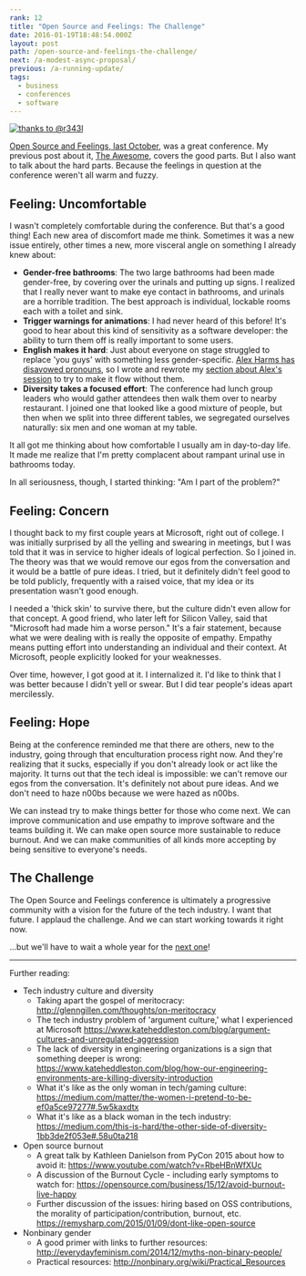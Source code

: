 ```yaml
---
rank: 12
title: "Open Source and Feelings: The Challenge"
date: 2016-01-19T18:48:54.000Z
layout: post
path: /open-source-and-feelings-the-challenge/
next: /a-modest-async-proposal/
previous: /a-running-update/
tags:
  - business
  - conferences
  - software
---
```


<a class="plain" href="https://twitter.com/r343l/status/650412701059956736"><img src="https://static.sinap.ps/blog/2016/01_jan/osfeels_challenge/bathroom.jpg" alt="thanks to @r343l"></a>

[Open Source and Feelings, last October](http://osfeels.com/), was a great conference. My previous post about it, [The Awesome](/open-source-and-feelings-the-awesome/), covers the good parts. But I also want to talk about the hard parts. Because the feelings in question at the conference weren't all warm and fuzzy.

<div class='fold'></div>

## Feeling: Uncomfortable

I wasn't completely comfortable during the conference. But that's a good thing! Each new area of discomfort made me think. Sometimes it was a new issue entirely, other times a new, more visceral angle on something I already knew about:

* **Gender-free bathrooms**: The two large bathrooms had been made gender-free, by covering over the urinals and putting up signs. I realized that I really never want to make eye contact in bathrooms, and urinals are a horrible tradition. The best approach is individual, lockable rooms each with a toilet and sink.
* **Trigger warnings for animations**: I had never heard of this before! It's good to hear about this kind of sensitivity as a software developer: the ability to turn them off is really important to some users.
* **English makes it hard**: Just about everyone on stage struggled to replace 'you guys' with something less gender-specific. [Alex Harms has disavowed pronouns](https://twitter.com/onealexharms/status/258334483437199360), so I wrote and rewrote my [section about Alex's session](/open-source-and-feelings-the-awesome/#empathy) to try to make it flow without them.
* **Diversity takes a focused effort**: The conference had lunch group leaders who would gather attendees then walk them over to nearby restaurant. I joined one that looked like a good mixture of people, but then when we split into three different tables, we segregated ourselves naturally: six men and one woman at my table.

It all got me thinking about how comfortable I usually am in day-to-day life. It made me realize that I'm pretty complacent about rampant urinal use in bathrooms today.

In all seriousness, though, I started thinking: "Am I part of the problem?"

## Feeling: Concern

I thought back to my first couple years at Microsoft, right out of college. I was initially surprised by all the yelling and swearing in meetings, but I was told that it was in service to higher ideals of logical perfection. So I joined in. The theory was that we would remove our egos from the conversation and it would be a battle of pure ideas. I tried, but it definitely didn't feel good to be told publicly, frequently with a raised voice, that my idea or its presentation wasn't good enough.

I needed a 'thick skin' to survive there, but the culture didn't even allow for that concept. A good friend, who later left for Silicon Valley, said that "Microsoft had made him a worse person." It's a fair statement, because what we were dealing with is really the opposite of empathy. Empathy means putting effort into understanding an individual and their context. At Microsoft, people explicitly looked for your weaknesses.

Over time, however, I got good at it. I internalized it. I'd like to think that I was better because I didn't yell or swear. But I did tear people's ideas apart mercilessly.

## Feeling: Hope

Being at the conference reminded me that there are others, new to the industry, going through that enculturation process right now. And they're realizing that it sucks, especially if you don't already look or act like the majority. It turns out that the tech ideal is impossible: we can't remove our egos from the conversation. It's definitely not about pure ideas. And we don't need to haze n00bs because we were hazed as n00bs.

We can instead try to make things better for those who come next. We can improve communication and use empathy to improve software and the teams building it. We can make open source more sustainable to reduce burnout. And we can make communities of all kinds more accepting by being sensitive to everyone's needs.

## The Challenge

The Open Source and Feelings conference is ultimately a progressive community with a vision for the future of the tech industry. I want that future. I applaud the challenge. And we can start working towards it right now.

...but we'll have to wait a whole year for the [next one](https://twitter.com/OSFeels)!

---

Further reading:

* Tech industry culture and diversity
    * Taking apart the gospel of meritocracy: http://glenngillen.com/thoughts/on-meritocracy
    * The tech industry problem of 'argument culture,' what I experienced at Microsoft https://www.kateheddleston.com/blog/argument-cultures-and-unregulated-aggression
    * The lack of diversity in engineering organizations is a sign that something deeper is wrong: https://www.kateheddleston.com/blog/how-our-engineering-environments-are-killing-diversity-introduction
    * What it's like as the only woman in tech/gaming culture: https://medium.com/matter/the-women-i-pretend-to-be-ef0a5ce97277#.5w5kaxdtx
    * What it's like as a black woman in the tech industry: https://medium.com/this-is-hard/the-other-side-of-diversity-1bb3de2f053e#.58u0ta218
* Open source burnout
    * A great talk by Kathleen Danielson from PyCon 2015 about how to avoid it: https://www.youtube.com/watch?v=RbeHBnWfXUc
    * A discussion of the Burnout Cycle - including early symptoms to watch for: https://opensource.com/business/15/12/avoid-burnout-live-happy
    * Further discussion of the issues: hiring based on OSS contributions, the morality of participation/contribution, burnout, etc. https://remysharp.com/2015/01/09/dont-like-open-source
* Nonbinary gender
    * A good primer with links to further resources: http://everydayfeminism.com/2014/12/myths-non-binary-people/
    * Practical resources: http://nonbinary.org/wiki/Practical_Resources
